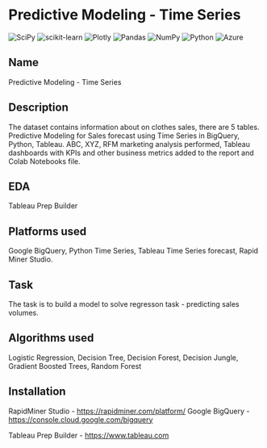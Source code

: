 # Predictive Modeling - Time Series

![SciPy](https://img.shields.io/badge/SciPy-%230C55A5.svg?style=for-the-badge&logo=scipy&logoColor=%white)
![scikit-learn](https://img.shields.io/badge/scikit--learn-%23F7931E.svg?style=for-the-badge&logo=scikit-learn&logoColor=white)
![Plotly](https://img.shields.io/badge/Plotly-%233F4F75.svg?style=for-the-badge&logo=plotly&logoColor=white)
![Pandas](https://img.shields.io/badge/pandas-%23150458.svg?style=for-the-badge&logo=pandas&logoColor=white)
![NumPy](https://img.shields.io/badge/numpy-%23013243.svg?style=for-the-badge&logo=numpy&logoColor=white)
![Python](https://img.shields.io/badge/python-3670A0?style=for-the-badge&logo=python&logoColor=ffdd54)
![Azure](https://img.shields.io/badge/azure-%230072C6.svg?style=for-the-badge&logo=microsoftazure&logoColor=white)


## Name
Predictive Modeling - Time Series

## Description
The dataset contains information about on clothes sales, there are 5 tables. Predictive Modeling for Sales forecast using Time Series in BigQuery, Python, Tableau. ABC, XYZ, RFM marketing analysis performed, Tableau dashboards with KPIs and other business metrics added to the report and Colab Notebooks file.

## EDA

Tableau Prep Builder

## Platforms used

Google BigQuery, Python Time Series, Tableau Time Series forecast, Rapid Miner Studio.

## Task

The task is to build a model to solve regresson task - predicting sales volumes. 

## Algorithms used

Logistic Regression, Decision Tree, Decision Forest, Decision Jungle, Gradient Boosted Trees, Random Forest


## Installation

RapidMiner Studio - https://rapidminer.com/platform/
Google BigQuery - https://console.cloud.google.com/bigquery

Tableau Prep Builder - https://www.tableau.com


